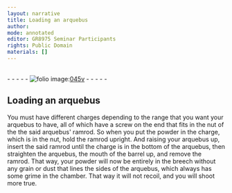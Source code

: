 ```yaml
---
layout: narrative
title: Loading an arquebus
author:
mode: annotated
editor: GR8975 Seminar Participants
rights: Public Domain
materials: []
---
```


 <br/>- - - - - <a href="http://gallica.bnf.fr/ark:/12148/btv1b10500001g/f96.image"><img src="../assets/photo-icon.png" alt="folio image: " style="display:inline-block; margin-bottom:-3px;"/>045v</a> - - - - - <br/> 
## Loading an arquebus

 
You must have different charges depending to the range that you want your arquebus to have, all of which have a screw on the end that fits in the nut of the the said arquebus' ramrod. So when you put the powder in the charge, which is in the nut, hold the ramrod upright. And raising your arquebus up, insert the said ramrod until the charge is in the bottom of the arquebus, then straighten the arquebus, the mouth of the barrel up, and remove the ramrod. That way, your powder will now be entirely in the breech without any grain or dust that lines the sides of the arquebus, which always has some grime in the chamber. That way it will not recoil, and you will shoot more true.
  